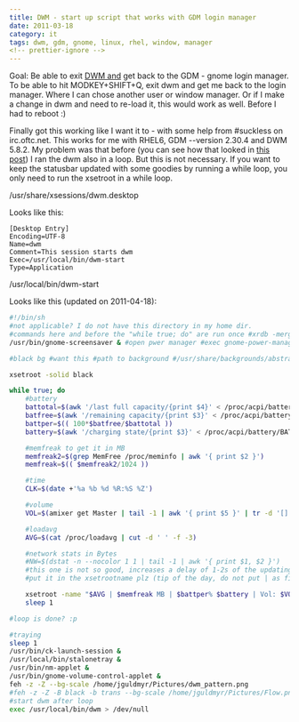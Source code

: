 ```yaml
---
title: DWM - start up script that works with GDM login manager
date: 2011-03-18
category: it
tags: dwm, gdm, gnome, linux, rhel, window, manager
<!-- prettier-ignore -->
---
```


Goal: Be able to exit [DWM and](http://dwm.suckless.org "dwm at suckless.org")
get back to the GDM - gnome login manager.
To be able to hit MODKEY+SHIFT+Q, exit dwm and get me back to the login manager.
Where I can chose another user or window manager.
Or if I make a change in dwm and need to re-load it, this would work as well. Before I had to reboot :)

Finally got this working like I want it to - with some help from #suckless on
irc.oftc.net. This works for me with RHEL6, GDM --version 2.30.4 and DWM 5.8.2.
My problem was that before (you can see how that looked in
[this post](https://www.guldmyr.com/dwm-editing-the-bar-to-show-time/ "dwm not so good"))
I ran the dwm also in a loop. But this is not necessary. If you want to keep the
statusbar updated with some goodies by running a while loop, you only need to
run the xsetroot in a while loop.

/usr/share/xsessions/dwm.desktop

Looks like this:

```text
[Desktop Entry]
Encoding=UTF-8
Name=dwm
Comment=This session starts dwm
Exec=/usr/local/bin/dwm-start
Type=Application
```

/usr/local/bin/dwm-start

Looks like this (updated on 2011-04-18):

```bash
#!/bin/sh
#not applicable? I do not have this directory in my home dir.
#commands here and before the "while true; do" are run once #xrdb -merge ~/.Xresources #open screensaver (so that gnome-screensaver-command -l works)
/usr/bin/gnome-screensaver & #open pwer manager #exec gnome-power-manager

#black bg #want this #path to background #/usr/share/backgrounds/abstract/Flow.png

xsetroot -solid black

while true; do
    #battery
    battotal=$(awk '/last full capacity/{print $4}' < /proc/acpi/battery/BAT0/info)
    batfree=$(awk '/remaining capacity/{print $3}' < /proc/acpi/battery/BAT0/state)
    battper=$(( 100*$batfree/$battotal ))
    battery=$(awk '/charging state/{print $3}' < /proc/acpi/battery/BAT0/state)

    #memfreak to get it in MB
    memfreak2=$(grep MemFree /proc/meminfo | awk '{ print $2 }')
    memfreak=$(( $memfreak2/1024 ))

    #time
    CLK=$(date +'%a %b %d %R:%S %Z')

    #volume
    VOL=$(amixer get Master | tail -1 | awk '{ print $5 }' | tr -d '[]')

    #loadavg
    AVG=$(cat /proc/loadavg | cut -d ' ' -f -3)

    #network stats in Bytes
    #NW=$(dstat -n --nocolor 1 1 | tail -1 | awk '{ print $1, $2 }')
    #this one is not so good, increases a delay of 1-2s of the updating.
    #put it in the xsetrootname plz (tip of the day, do not put | as first char after "

    xsetroot -name "$AVG | $memfreak MB | $battper% $battery | Vol: $VOL | $CLK | "
    sleep 1

#loop is done? :p

```

```bash
#traying
sleep 1
/usr/bin/ck-launch-session &
/usr/local/bin/stalonetray &
/usr/bin/nm-applet &
/usr/bin/gnome-volume-control-applet &
feh -z -Z --bg-scale /home/jguldmyr/Pictures/dwm_pattern.png
#feh -z -Z -B black -b trans --bg-scale /home/jguldmyr/Pictures/Flow.png
#start dwm after loop
exec /usr/local/bin/dwm > /dev/null
```
